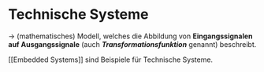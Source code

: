 # Technische Systeme

-> (mathematisches) Modell, welches die Abbildung von **Eingangssignalen auf Ausgangssignale** (auch ***Transformationsfunktion*** genannt) beschreibt.

[[Embedded Systems]] sind Beispiele für Technische Systeme.

